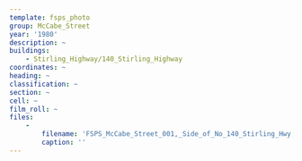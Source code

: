 ```yaml
---
template: fsps_photo
group: McCabe_Street
year: '1980'
description: ~
buildings:
    - Stirling_Highway/140_Stirling_Highway
coordinates: ~
heading: ~
classification: ~
section: ~
cell: ~
film_roll: ~
files:
    -
        filename: 'FSPS_McCabe_Street_001,_Side_of_No_140_Stirling_Hwy,_1-1-A,_1980.png'
        caption: ''
---
```

